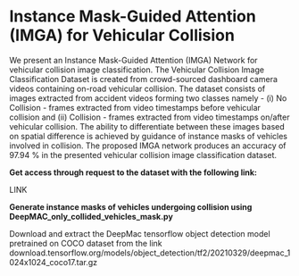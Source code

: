 # Instance Mask-Guided Attention (IMGA) for Vehicular Collision

We present an Instance Mask-Guided Attention (IMGA) Network for vehicular collision image classification. The Vehicular Collision Image Classification Dataset is created from crowd-sourced dashboard camera videos containing on-road vehicular collision. The dataset consists of images extracted from accident videos forming two classes namely - (i) No Collision - frames extracted from video timestamps before vehicular collision and (ii) Collision - frames extracted from video timestamps on/after vehicular collision. The ability to differentiate between these images based on spatial difference is achieved by guidance of instance masks of vehicles involved in collision. The proposed IMGA network produces an accuracy of 97.94 % in the presented vehicular collision image classification dataset.

**Get access through request to the dataset with the following link:**

LINK

**Generate instance masks of vehicles undergoing collision using DeepMAC_only_collided_vehicles_mask.py**

Download and extract the DeepMac tensorflow object detection model pretrained on COCO dataset from the link 
download.tensorflow.org/models/object_detection/tf2/20210329/deepmac_1024x1024_coco17.tar.gz


